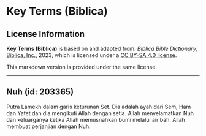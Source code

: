 # Key Terms (Biblica)

## License Information

**Key Terms (Biblica)** is based on and adapted from: _Biblica Bible Dictionary_, [Biblica, Inc.](https://www.biblica.com/), 2023, which is licensed under a [CC BY-SA 4.0 license](https://creativecommons.org/licenses/by-sa/4.0/legalcode.en).

This markdown version is provided under the same license.



--------------------------------

## Nuh (id: 203365)

Putra Lamekh dalam garis keturunan Set. Dia adalah ayah dari Sem, Ham dan Yafet dan dia mengikuti Allah dengan setia. Allah menyelamatkan Nuh dan keluarganya ketika Allah memusnahkan bumi melalui air bah. Allah membuat perjanjian dengan Nuh.


